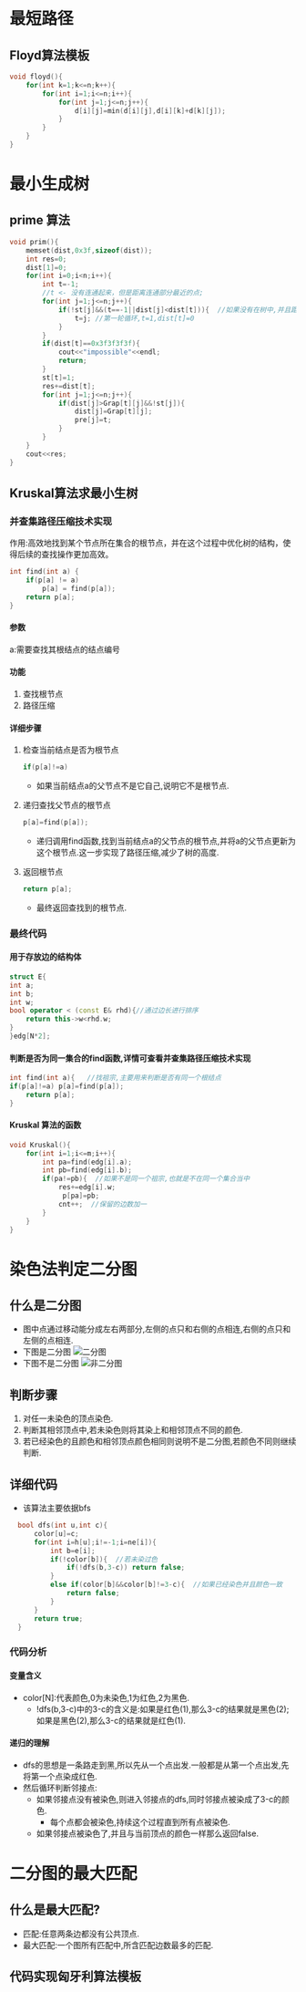 # 最短路径
## Floyd算法模板
```cpp
void floyd(){
    for(int k=1;k<=n;k++){
        for(int i=1;i<=n;i++){
            for(int j=1;j<=n;j++){
                d[i][j]=min(d[i][j],d[i][k]+d[k][j]);
            }
        }
    }
}
```
# 最小生成树
## prime 算法

```cpp
void prim(){
    memset(dist,0x3f,sizeof(dist));
    int res=0;
    dist[1]=0;
    for(int i=0;i<n;i++){
        int t=-1;
        //t <- 没有连通起来，但是距离连通部分最近的点;
        for(int j=1;j<=n;j++){
            if(!st[j]&&(t==-1||dist[j]<dist[t])){  //如果没有在树中,并且距离树的距离很短
                t=j; //第一轮循环,t=1,dist[t]=0
            }
        }
        if(dist[t]==0x3f3f3f3f){
            cout<<"impossible"<<endl;
            return;
        }
        st[t]=1;
        res+=dist[t];
        for(int j=1;j<=n;j++){
            if(dist[j]>Grap[t][j]&&!st[j]){
                dist[j]=Grap[t][j];
                pre[j]=t;
            }
        }
    }
    cout<<res;
}
```

## Kruskal算法求最小生树

### 并查集路径压缩技术实现

作用:高效地找到某个节点所在集合的根节点，并在这个过程中优化树的结构，使得后续的查找操作更加高效。

```cpp
int find(int a) {
    if(p[a] != a) 
        p[a] = find(p[a]);
    return p[a];
}
```

#### 参数

a:需要查找其根结点的结点编号

#### 功能

1. 查找根节点
2. 路径压缩

#### 详细步骤

1. 检查当前结点是否为根节点
   ```cpp
   if(p[a]!=a)
   ```

   * 如果当前结点a的父节点不是它自己,说明它不是根节点.
2. 递归查找父节点的根节点
   ```cpp
   p[a]=find(p[a]);
   ```

   * 递归调用find函数,找到当前结点a的父节点的根节点,并将a的父节点更新为这个根节点.这一步实现了路径压缩,减少了树的高度.
3. 返回根节点
   ```cpp
   return p[a];
   ```

   * 最终返回查找到的根节点.

### 最终代码

#### 用于存放边的结构体

```cpp
struct E{
int a;
int b;
int w;
bool operator < (const E& rhd){//通过边长进行排序
    return this->w<rhd.w;
}
}edg[N*2];
```

#### 判断是否为同一集合的find函数,详情可查看并查集路径压缩技术实现

```cpp
int find(int a){   //找祖宗,主要用来判断是否有同一个根结点
if(p[a]!=a) p[a]=find(p[a]);
    return p[a];
}
```

#### Kruskal 算法的函数

```cpp
void Kruskal(){
    for(int i=1;i<=m;i++){
        int pa=find(edg[i].a);
        int pb=find(edg[i].b);
        if(pa!=pb){  //如果不是同一个祖宗,也就是不在同一个集合当中
            res+=edg[i].w;
             p[pa]=pb;
            cnt++;  //保留的边数加一
        }
    }
}
```
# 染色法判定二分图
## 什么是二分图
  * 图中点通过移动能分成左右两部分,左侧的点只和右侧的点相连,右侧的点只和左侧的点相连.
  * 下图是二分图
  ![二分图]("E:\0f038523d27dc78c3a61676840c3b8f4.png")
  * 下图不是二分图
  ![非二分图]("E:\e72c53af49723a5409ce9b22b9269350.png")
## 判断步骤
  1. 对任一未染色的顶点染色.
  2. 判断其相邻顶点中,若未染色则将其染上和相邻顶点不同的颜色.
  3. 若已经染色的且颜色和相邻顶点颜色相同则说明不是二分图,若颜色不同则继续判断.
## 详细代码
  * 该算法主要依据bfs
  ```cpp
    bool dfs(int u,int c){
        color[u]=c;
        for(int i=h[u];i!=-1;i=ne[i]){
            int b=e[i];
            if(!color[b]){  //若未染过色
                if(!dfs(b,3-c)) return false;
            }
            else if(color[b]&&color[b]!=3-c){  //如果已经染色并且颜色一致
                return false;
            }
        }
        return true;
    }
  ```
### 代码分析
#### 变量含义
  * color[N]:代表颜色,0为未染色,1为红色,2为黑色.
    * !dfs(b,3-c)中的3-c的含义是:如果是红色(1),那么3-c的结果就是黑色(2);如果是黑色(2),那么3-c的结果就是红色(1).
#### 递归的理解
  * dfs的思想是一条路走到黑,所以先从一个点出发.一般都是从第一个点出发,先将第一个点染成红色.
  * 然后循环判断邻接点:
    * 如果邻接点没有被染色,则进入邻接点的dfs,同时邻接点被染成了3-c的颜色.
      *  每个点都会被染色,持续这个过程直到所有点被染色.
    * 如果邻接点被染色了,并且与当前顶点的颜色一样那么返回false.
# 二分图的最大匹配
## 什么是最大匹配?
  * 匹配:任意两条边都没有公共顶点.
  * 最大匹配:一个图所有匹配中,所含匹配边数最多的匹配.
## 代码实现匈牙利算法模板
  